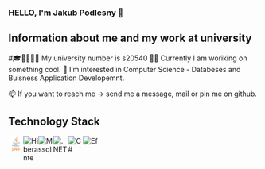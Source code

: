### HELLO, I'm Jakub Podlesny 👋
## Information about me and my work at university
#🎓👩‍🎓👨‍🎓 My university number is s20540
🧑‍💻 Currently I am woriking on something cool.
👀 I’m interested in Computer Science - Databeses and Buisness Application Developemnt.

📫 If you want to reach me -> send me a message, mail or pin me on github.

## Technology Stack
<img align="left" alt="Java" width="30px" src="https://raw.githubusercontent.com/github/explore/5b3600551e122a3277c2c5368af2ad5725ffa9a1/topics/java/java.png"/><img align="left" alt="Hiberante" width="30px" src="https://kosiorowski.net/wp-content/uploads/2013/11/hibernate1.png" /><img align="left" alt="Mssql" width="30px" src="https://www.svgrepo.com/show/303229/microsoft-sql-server-logo.svg" /><img align="left" alt=".NET" width="30px" src="https://jakzostacprogramista.net/wp-content/uploads/2019/12/netcorelogo-1360x765.png" /><img align="left" alt="C#" width="30px" src="https://www.avenga.com/wp-content/uploads/2020/11/C-Sharp.png" /><img align="left" alt="Ef" width="30px" src="https://codeopinion.com/wp-content/uploads/2017/10/Bitmap-MEDIUM_Entity-Framework-Core-Logo_2colors_Square_Boxed_RGB.png" />
